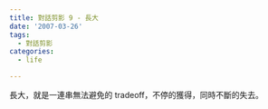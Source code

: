 ```yaml
---
title: 對話剪影 9 - 長大
date: '2007-03-26'
tags:
  - 對話剪影
categories:
  - life

---
```

長大，就是一連串無法避免的 tradeoff，不停的獲得，同時不斷的失去。